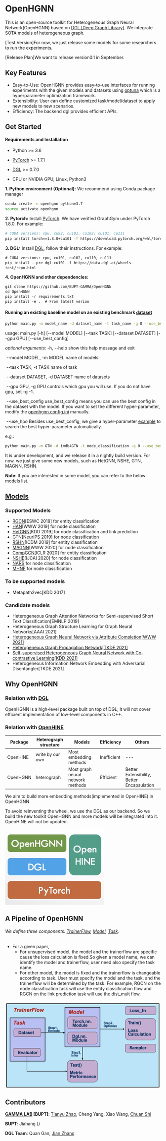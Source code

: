 # OpenHGNN
This is an open-source toolkit for Heterogeneous Graph Neural Network(OpenHGNN) based on [DGL [Deep Graph Library]](https://github.com/dmlc/dgl). We integrate SOTA models of heterogeneous graph.

[Test Version]For now, we just release some models for some researchers to run the experiments.

[Release Plan]We want to release version0.1 in September.

## Key Features

- Easy-to-Use: OpenHGNN provides easy-to-use interfaces for running experiments with the given models and datasets using [optuna](https://optuna.org/) which is a hyperparameter optimization framework.
- Extensibility: User can define customized task/model/dataset to apply new models to new scenarios.
- Efficiency: The backend dgl provides efficient APIs.

## Get Started

#### Requirements and Installation

- Python  >= 3.6
- [PyTorch](https://pytorch.org/get-started/locally/)  >= 1.7.1
- [DGL](https://github.com/dmlc/dgl) >= 0.7.0

- CPU or NVIDIA GPU, Linux, Python3

**1. Python environment (Optional):** We recommend using Conda package manager

```bash
conda create -n openhgnn python=3.7
source activate openhgnn
```

**2. Pytorch:** Install [PyTorch](https://pytorch.org/). We have verified GraphGym under PyTorch 1.8.0. For example:

```bash
# CUDA versions: cpu, cu92, cu101, cu102, cu101, cu111
pip install torch==1.8.0+cu101 -f https://download.pytorch.org/whl/torch_stable.html
```

**3. DGL:** Install [DGL](https://pytorch-geometric.readthedocs.io/en/latest/notes/installation.html), follow their instructions. For example:

```
# CUDA versions: cpu, cu101, cu102, cu110, cu111
pip install --pre dgl-cu101 -f https://data.dgl.ai/wheels-test/repo.html
```

**4. OpenHGNN and other dependencies:**

```
git clone https://github.com/BUPT-GAMMA/OpenHGNN
cd OpenHGNN
pip install -r requirements.txt
pip install -e .  # From latest verion
```

#### Running an existing baseline model on an existing benchmark [dataset](./openhgnn/dataset/#Dataset)

```bash
python main.py -m model_name -d dataset_name -t task_name -g 0 --use_best_config
```

usage: main.py [-h] [--model MODEL] [--task TASK] [--dataset DATASET]
               [--gpu GPU] [--use_best_config]

*optional arguments*:
	-h, --help            show this help message and exit

​	--model MODEL,	-m MODEL	name of models

​	--task TASK,	-t TASK	name of task

​	--dataset DATASET,	-d DATASET	name of datasets

​	--gpu GPU, -g GPU	controls which gpu you will use. If you do not have gpu, set -g -1.

​	--use_best_config	use_best_config means you can use the best config in the dataset with the model. If you want to set the different hyper-parameter, modify the [openhgnn.config.ini](./openhgnn/config.ini) manually. 

​	--use_hpo Besides use_best_config, we give a hyper-parameter [example](./openhgnn/auto) to search the best hyper-parameter automatically.

e.g.: 

```bash
python main.py -m GTN -d imdb4GTN -t node_classification -g 0 --use_best_config
```

It is under development, and we release it in a nightly build version. For now, we just give some new models, such as HetGNN, NSHE, GTN, MAGNN, RSHN.

**Note**: If you are interested in some model, you can refer to the below models list.

## [Models](./openhgnn/models/#Model)

### Supported Models

- [RGCN](./openhgnn/output/RGCN)[ESWC 2018] for entity classification
- [HAN](./openhgnn/output/HAN)[WWW 2019] for node classification
- [HetGNN](./openhgnn/output/HetGNN)[KDD 2019] for node classification and link prediction
- [GTN](./openhgnn/output/GTN)[NeurIPS 2019] for node classification
- [RSHN](./openhgnn/output/RSHN)[ICDM 2019] for entity classification
- [MAGNN](./openhgnn/output/MAGNN)[WWW 2020] for node classification
- [CompGCN](./openhgnn/output/CompGCN)[ICLR 2020] for entity classification
- [NSHE](./openhgnn/output/NSHE)[IJCAI 2020] for node classification
- [NARS](./openhgnn/output/NARS) for node classification
- [MHNF](./openhgnn/output/MHNF) for node classification

### To be supported models

- Metapath2vec[KDD 2017]

### Candidate models

- Heterogeneous Graph Attention Networks for Semi-supervised Short Text Classification[EMNLP 2019]
- Heterogeneous Graph Structure Learning for Graph Neural Networks[AAAI 2021]
- [Heterogeneous Graph Neural Network via Attribute Completion[WWW 2021]](https://dl.acm.org/doi/10.1145/3442381.3449914)
- [Heterogeneous Graph Propagation Network[TKDE 2021]](https://ieeexplore.ieee.org/abstract/document/9428609)
- [Self-supervised Heterogeneous Graph Neural Network with Co-contrastive Learning[KDD 2021]](https://arxiv.org/abs/2105.09111)
- Heterogeneous Information Network Embedding with Adversarial Disentangler[TKDE 2021]



## Why OpenHGNN

### Relation with [DGL](https://github.com/dmlc/dgl)

OpenHGNN is a high-level package built on top of DGL; it will not cover efficient implementation of low-level components in C++.

### Relation with [OpenHINE](https://github.com/BUPT-GAMMA/OpenHINE)

| Package  | Heterograph structure | Models                            | Efficiency  | Others                                     |
| -------- | --------------------- | --------------------------------- | ----------- | ------------------------------------------ |
| OpenHINE | write by our own      | Most embedding methods            | Inefficient | ---                                        |
| OpenHGNN | heterograph           | Most graph neural network methods | Efficient   | Better Extensibility, Better Encapsulation |

We aim to build more embedding methods(implemented in OpenHINE) in OpenHGNN.

To avoid reinventing the wheel, we use the DGL as our backend. So we build the new toolkit OpenHGNN and more models will be integrated into it. OpenHINE will not be updated.

![image](./docs/source/_static/image-001.jpg)



## A Pipeline of OpenHGNN

###### We define three components: [TrainerFlow](./openhgnn/trainerflow/#Trainerflow), [Model](./openhgnn/models/#Model), [Task](./openhgnn/tasks/#Task).

- For a given paper,
  - For unsupervised model, the model and the trainerflow are specific cause the loss calculation is fixed.So given a model name, we can identify the model and trainerflow, user need also specify the task name.
  - For other model, the model is fixed and the trainerflow is changeable according to task.
    User must specify the model and the task, and the trainerflow will be determined by the task.
    For example, RGCN on the node classification task will use the entity classification flow and RGCN on the link prediction task will use the dist_mult flow.

![image-20210622151239030](./docs/source/_static/pipeline_img.png)

## Contributors

**[GAMMA LAB](https://github.com/BUPT-GAMMA) [BUPT]**: [Tianyu Zhao](https://github.com/Theheavens), Cheng Yang, Xiao Wang, [Chuan Shi](http://shichuan.org/)

**BUPT**: Jiahang Li

**DGL Team**: Quan Gan, [Jian Zhang](https://github.com/zhjwy9343)

